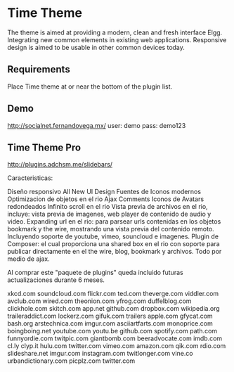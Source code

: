 Time Theme
=============

The theme is aimed at providing a modern, clean and fresh interface Elgg. Integrating new common elements in existing web applications. Responsive design is aimed to be usable in other common devices today.

Requirements
------------

Place Time theme at or near the bottom of the plugin list.


Demo
----

http://socialnet.fernandovega.mx/
user: demo
pass: demo123


Time Theme Pro
--------------



http://plugins.adchsm.me/slidebars/


Caracteristicas:

Diseño responsivo
All New UI Design
Fuentes de Iconos modernos
Optimizacion de objetos en el rio
Ajax Comments
Iconos de Avatars redondeados
Infinito scroll en el rio
Vista previa de archivos en el rio, incluye: vista previa de imagenes, web player de contenido de audio y video.
Expanding url en el rio: para parsear urls contenidas en los objetos bookmark y the wire, mostrando una vista previa del contenido remoto. Incluyendo soporte de youtube, vimeo, souncloud e imagenes.
Plugin de Composer: el cual proporciona una shared box en el rio con soporte para publicar directamente en el the wire, blog, bookmark y archivos. Todo por medio de ajax.

Al comprar este "paquete de plugins" queda incluido futuras actualizaciones durante 6 meses.

xkcd.com
soundcloud.com
flickr.com
ted.com
theverge.com
viddler.com
avclub.com
wired.com
theonion.com
yfrog.com
duffelblog.com
clickhole.com
skitch.com
app.net
github.com
dropbox.com
wikipedia.org
traileraddict.com
lockerz.com
gifuk.com
trailers
apple.com
gfycat.com
bash.org
arstechnica.com
imgur.com
asciiartfarts.com
monoprice.com
boingboing.net
youtube.com
youtu.be
github.com
spotify.com
path.com
funnyordie.com
twitpic.com
giantbomb.com
beeradvocate.com
imdb.com
cl.ly
clyp.it
hulu.com
twitter.com
vimeo.com
amazon.com
qik.com
rdio.com
slideshare.net
imgur.com
instagram.com
twitlonger.com
vine.co
urbandictionary.com
picplz.com
twitter.com
